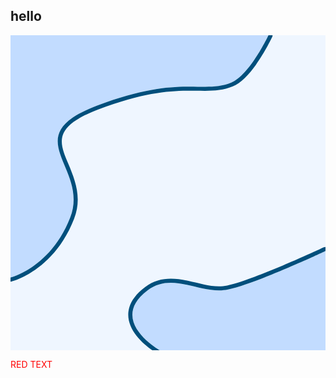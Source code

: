 ## hello

<svg width="100%" height="100%" viewBox="0 0 800 800" version="1.1" xmlns="http://www.w3.org/2000/svg" xmlns:xlink="http://www.w3.org/1999/xlink" xml:space="preserve" xmlns:serif="http://www.serif.com/" style="fill-rule:evenodd;clip-rule:evenodd;stroke-linejoin:round;stroke-miterlimit:2;">
    <rect id="アートボード1" x="0" y="0" width="800" height="800" style="fill:rgb(239,246,255);"/>
    <clipPath id="_clip1">
        <rect id="アートボード11" serif:id="アートボード1" x="0" y="0" width="800" height="800"/>
    </clipPath>
    <g clip-path="url(#_clip1)">
        <path d="M0,0L0,615.294C0,615.294 102.043,590.236 151.739,462.55C201.436,334.864 10.951,257.645 221.196,178.071C431.44,98.496 488.349,149.932 560.684,120.254C607.853,100.901 655.204,0 655.204,0L0,0Z" style="fill:rgb(194,220,255);"/>
        <path d="M0,-10.417C-5.753,-10.417 -10.417,-5.753 -10.417,0L-10.417,615.294C-10.417,618.494 -8.946,621.517 -6.428,623.491C-3.909,625.466 -0.623,626.174 2.484,625.41C2.484,625.41 109.537,599.7 161.446,466.328C182.482,412.282 163.611,366.698 146.722,326.164C135.817,299.994 125.243,276.414 132.755,253.756C140.407,230.677 166.363,209.962 224.883,187.813C349.092,140.802 418.938,140.172 470.333,140.924C506.73,141.457 534.375,142.307 564.638,129.891C584.971,121.548 605.681,99.513 622.798,75.632C647.186,41.608 664.634,4.425 664.634,4.425C666.148,1.199 665.907,-2.578 663.996,-5.586C662.085,-8.594 658.768,-10.417 655.204,-10.417L0,-10.417ZM0,0L0,615.294C0,615.294 102.043,590.236 151.739,462.55C201.436,334.864 10.951,257.645 221.196,178.071C431.44,98.496 488.349,149.932 560.684,120.254C607.853,100.901 655.204,0 655.204,0L0,0Z" style="fill:rgb(0,79,124);"/>
        <path d="M379.171,800L800,800L800,548.048C800,548.048 627.828,629.165 552.495,645.802C485.932,660.502 413.072,598.87 348.003,647.867C245.835,724.8 379.171,800 379.171,800Z" style="fill:rgb(194,220,255);"/>
        <path d="M374.054,809.073C375.616,809.954 377.378,810.417 379.171,810.417L800,810.417C805.753,810.417 810.417,805.753 810.417,800L810.417,548.048C810.417,544.481 808.592,541.162 805.579,539.252C802.567,537.341 798.787,537.105 795.56,538.625C795.56,538.625 624.927,619.138 550.249,635.63C518.383,642.667 485.07,630.917 451.876,623.788C414.291,615.716 377.007,612.987 341.737,639.546C319.047,656.631 307.108,673.868 302.062,690.147C293.713,717.082 303.771,742.237 319.58,762.545C341.483,790.681 374.054,809.073 374.054,809.073ZM379.171,800L800,800L800,548.048C800,548.048 627.828,629.165 552.495,645.802C485.932,660.502 413.072,598.87 348.003,647.867C245.835,724.8 379.171,800 379.171,800Z" style="fill:rgb(0,79,124);"/>
    </g>
</svg>

<p style="color: red">RED TEXT</p>
